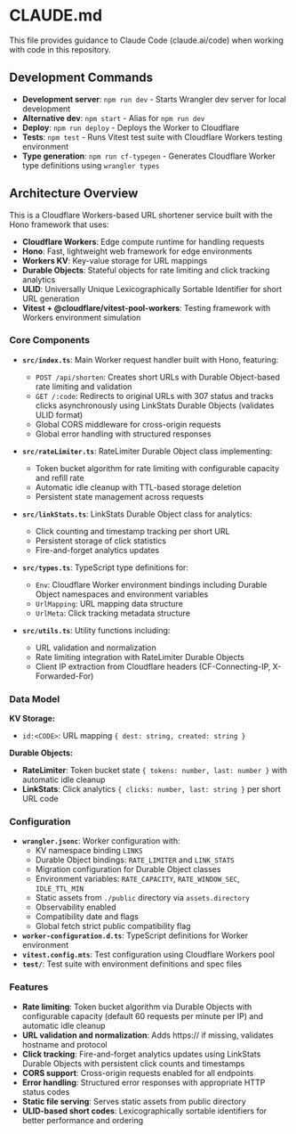 # CLAUDE.md

This file provides guidance to Claude Code (claude.ai/code) when working with code in this repository.

## Development Commands

- **Development server**: `npm run dev` - Starts Wrangler dev server for local development
- **Alternative dev**: `npm start` - Alias for `npm run dev`
- **Deploy**: `npm run deploy` - Deploys the Worker to Cloudflare
- **Tests**: `npm test` - Runs Vitest test suite with Cloudflare Workers testing environment
- **Type generation**: `npm run cf-typegen` - Generates Cloudflare Worker type definitions using `wrangler types`

## Architecture Overview

This is a Cloudflare Workers-based URL shortener service built with the Hono framework that uses:

- **Cloudflare Workers**: Edge compute runtime for handling requests
- **Hono**: Fast, lightweight web framework for edge environments
- **Workers KV**: Key-value storage for URL mappings
- **Durable Objects**: Stateful objects for rate limiting and click tracking analytics
- **ULID**: Universally Unique Lexicographically Sortable Identifier for short URL generation
- **Vitest + @cloudflare/vitest-pool-workers**: Testing framework with Workers environment simulation

### Core Components

- **`src/index.ts`**: Main Worker request handler built with Hono, featuring:

  - `POST /api/shorten`: Creates short URLs with Durable Object-based rate limiting and validation
  - `GET /:code`: Redirects to original URLs with 307 status and tracks clicks asynchronously using LinkStats Durable Objects (validates ULID format)
  - Global CORS middleware for cross-origin requests
  - Global error handling with structured responses

- **`src/rateLimiter.ts`**: RateLimiter Durable Object class implementing:
  - Token bucket algorithm for rate limiting with configurable capacity and refill rate
  - Automatic idle cleanup with TTL-based storage deletion
  - Persistent state management across requests

- **`src/linkStats.ts`**: LinkStats Durable Object class for analytics:
  - Click counting and timestamp tracking per short URL
  - Persistent storage of click statistics
  - Fire-and-forget analytics updates

- **`src/types.ts`**: TypeScript type definitions for:

  - `Env`: Cloudflare Worker environment bindings including Durable Object namespaces and environment variables
  - `UrlMapping`: URL mapping data structure
  - `UrlMeta`: Click tracking metadata structure

- **`src/utils.ts`**: Utility functions including:
  - URL validation and normalization
  - Rate limiting integration with RateLimiter Durable Objects
  - Client IP extraction from Cloudflare headers (CF-Connecting-IP, X-Forwarded-For)

### Data Model

**KV Storage:**
- `id:<CODE>`: URL mapping `{ dest: string, created: string }`

**Durable Objects:**
- **RateLimiter**: Token bucket state `{ tokens: number, last: number }` with automatic idle cleanup
- **LinkStats**: Click analytics `{ clicks: number, last: string }` per short URL code

### Configuration

- **`wrangler.jsonc`**: Worker configuration with:
  - KV namespace binding `LINKS`
  - Durable Object bindings: `RATE_LIMITER` and `LINK_STATS`
  - Migration configuration for Durable Object classes
  - Environment variables: `RATE_CAPACITY`, `RATE_WINDOW_SEC`, `IDLE_TTL_MIN`
  - Static assets from `./public` directory via `assets.directory`
  - Observability enabled
  - Compatibility date and flags
  - Global fetch strict public compatibility flag
- **`worker-configuration.d.ts`**: TypeScript definitions for Worker environment
- **`vitest.config.mts`**: Test configuration using Cloudflare Workers pool
- **`test/`**: Test suite with environment definitions and spec files

### Features

- **Rate limiting**: Token bucket algorithm via Durable Objects with configurable capacity (default 60 requests per minute per IP) and automatic idle cleanup
- **URL validation and normalization**: Adds https:// if missing, validates hostname and protocol
- **Click tracking**: Fire-and-forget analytics updates using LinkStats Durable Objects with persistent click counts and timestamps
- **CORS support**: Cross-origin requests enabled for all endpoints
- **Error handling**: Structured error responses with appropriate HTTP status codes
- **Static file serving**: Serves static assets from public directory
- **ULID-based short codes**: Lexicographically sortable identifiers for better performance and ordering
